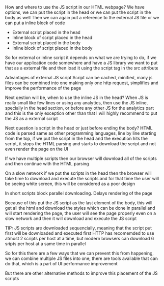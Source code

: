 How and where to use the JS script in our HTML webpage?
We have options, we can put the script in the head or we can put the script in the body as well
Then we can again put a reference to the external JS file or we can put a inline block of code

- External script placed in the head
- Inline block of script placed in the head
- External script placed in the body
- Inline block of script placed in the body

So for external or inline script it depends on what we are trying to do, if we have our application code somewhere and have a JS library we want to put that as a external file and then load it using the script tag in the src attribute

Advantages of external JS script
Script can be cached, minified, many js files can be combined into one making only one http request, simplifies and improve the performance of the page

Next qestion will be, when to use the inline JS in the head?
When JS is really small like few lines or using any analytics, then use the JS inline, specially in the head section, or before any other JS for the analytics part and this is the only exception other than that I will highly recommend to put the JS as a external script

Next question is script in the head or just before ending the body?
HTML code is parsed same as other programming languages, line by line starting from the top, if we put the script in the head and the execution hits the script, it stops the HTML parsing and starts to download the script and not even render the page on the UI

If we have multiple scripts then our browser will download all of the scripts and then continue with the HTML parsing

On a slow network if we put the scripts in the head then the browser will take time to download and execute the scripts and for that time the user will be seeing white screen, this will be considered as a poor design

In short scripts block parallel downloading. Delays rendering of the page

Because of this put the JS script as the last element of the body, this will get all the html and download the styles which can be done in parallel and will start rendering the page, the user will see the page properly even on a slow network and then it will download and execute the JS script

TIP: JS scripts are downloaded sequencially, meaning that the script put first will be downloaded and executed first
HTTP has recomemded to use atmost 2 scripts per host at a time, but modern browsers can download 6 sripts per host at a same time in parallel

So for this there are a few ways that we can prevent this from happening, we can combine multiple JS files into one, there are tools available that can do that, which is a part of UI performance improvement

But there are other alternative methods to improve this placement of the JS scripts